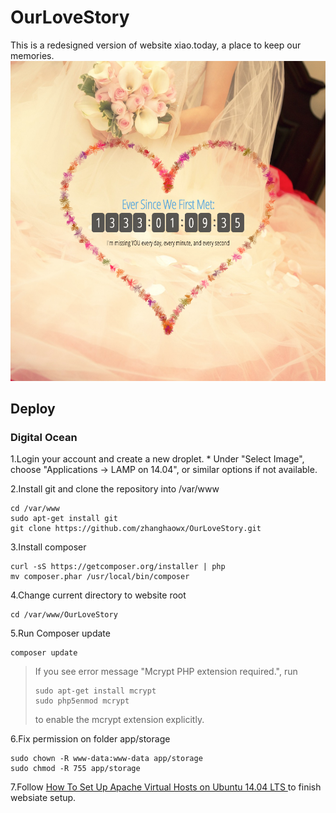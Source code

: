 # OurLoveStory
This is a redesigned version of website xiao.today, a place to keep our memories.
![Screenshot](https://raw.githubusercontent.com/zhanghaowx/OurLoveStory/master/screenshot/screenshot.png?token=ABpHrYZj9WDmfs2PTjgmFmg0GUirhkMwks5VGjuLwA%3D%3D)

## Deploy
### Digital Ocean
1.Login your account and create a new droplet.
    * Under "Select Image", choose "Applications -> LAMP on 14.04", or similar options if not available.

2.Install git and clone the repository into /var/www
```
cd /var/www
sudo apt-get install git
git clone https://github.com/zhanghaowx/OurLoveStory.git
```

3.Install composer
```
curl -sS https://getcomposer.org/installer | php
mv composer.phar /usr/local/bin/composer
```

4.Change current directory to website root
```
cd /var/www/OurLoveStory
```

5.Run Composer update
```
composer update
```
> If you see error message "Mcrypt PHP extension required.", run
> ```
> sudo apt-get install mcrypt
> sudo php5enmod mcrypt
> ```
> to enable the mcrypt extension explicitly.

6.Fix permission on folder app/storage
```
sudo chown -R www-data:www-data app/storage
sudo chmod -R 755 app/storage
```

7.Follow [How To Set Up Apache Virtual Hosts on Ubuntu 14.04 LTS ](https://www.digitalocean.com/community/tutorials/how-to-set-up-apache-virtual-hosts-on-ubuntu-14-04-lts) to finish websiate setup.
